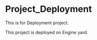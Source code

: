 Project_Deployment
==================

This is for Deployment project.



This project is deployed on Engine yard.
